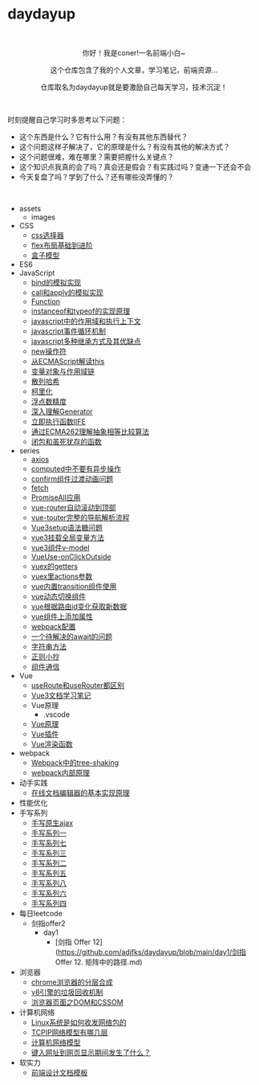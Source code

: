 # daydayup

<br/>
<p align='center'>
    <p align='center'>你好！我是coner!一名前端小白~</p>
    <p align='center'>这个仓库包含了我的个人文章，学习笔记，前端资源...</p>
    <p align='center'>仓库取名为daydayup就是要激励自己每天学习，技术沉淀！</p>
</p>

<br/>

时刻提醒自己学习时多思考以下问题：

- 这个东西是什么？它有什么用？有没有其他东西替代？
- 这个问题这样子解决了，它的原理是什么？有没有其他的解决方式？
- 这个问题很难，难在哪里？需要把握什么关键点？
- 这个知识点我真的会了吗？真会还是假会？有实践过吗？变通一下还会不会
- 今天复盘了吗？学到了什么？还有哪些没弄懂的？

<br/>

- assets
    - images
- CSS
    - [css选择器](https://github.com/adjfks/daydayup/blob/main/CSS/css选择器.md)
    - [flex布局基础到进阶](https://github.com/adjfks/daydayup/blob/main/CSS/flex布局基础到进阶.md)
    - [盒子模型](https://github.com/adjfks/daydayup/blob/main/CSS/盒子模型.md)
- ES6
- JavaScript
    - [bind的模拟实现](https://github.com/adjfks/daydayup/blob/main/JavaScript/bind的模拟实现.md)
    - [call和apply的模拟实现](https://github.com/adjfks/daydayup/blob/main/JavaScript/call和apply的模拟实现.md)
    - [Function](https://github.com/adjfks/daydayup/blob/main/JavaScript/Function.md)
    - [instanceof和typeof的实现原理](https://github.com/adjfks/daydayup/blob/main/JavaScript/instanceof和typeof的实现原理.md)
    - [javascript中的作用域和执行上下文](https://github.com/adjfks/daydayup/blob/main/JavaScript/javascript中的作用域和执行上下文.md)
    - [javascript事件循环机制](https://github.com/adjfks/daydayup/blob/main/JavaScript/javascript事件循环机制.md)
    - [javascript多种继承方式及其优缺点](https://github.com/adjfks/daydayup/blob/main/JavaScript/javascript多种继承方式及其优缺点.md)
    - [new操作符](https://github.com/adjfks/daydayup/blob/main/JavaScript/new操作符.md)
    - [从ECMAScript解读this](https://github.com/adjfks/daydayup/blob/main/JavaScript/从ECMAScript解读this.md)
    - [变量对象与作用域链](https://github.com/adjfks/daydayup/blob/main/JavaScript/变量对象与作用域链.md)
    - [散列哈希](https://github.com/adjfks/daydayup/blob/main/JavaScript/散列哈希.md)
    - [柯里化](https://github.com/adjfks/daydayup/blob/main/JavaScript/柯里化.md)
    - [浮点数精度](https://github.com/adjfks/daydayup/blob/main/JavaScript/浮点数精度.md)
    - [深入理解Generator](https://github.com/adjfks/daydayup/blob/main/JavaScript/深入理解Generator.md)
    - [立即执行函数IIFE](https://github.com/adjfks/daydayup/blob/main/JavaScript/立即执行函数IIFE.md)
    - [通过ECMA262理解抽象相等比较算法](https://github.com/adjfks/daydayup/blob/main/JavaScript/通过ECMA262理解抽象相等比较算法.md)
    - [闭包和虽死犹存的函数](https://github.com/adjfks/daydayup/blob/main/JavaScript/闭包和虽死犹存的函数.md)
- series
    - [axios](https://github.com/adjfks/daydayup/blob/main/series/axios.md)
    - [computed中不要有异步操作](https://github.com/adjfks/daydayup/blob/main/series/computed中不要有异步操作.md)
    - [confirm组件过渡动画问题](https://github.com/adjfks/daydayup/blob/main/series/confirm组件过渡动画问题.md)
    - [fetch](https://github.com/adjfks/daydayup/blob/main/series/fetch.md)
    - [PromiseAll应用](https://github.com/adjfks/daydayup/blob/main/series/PromiseAll应用.md)
    - [vue-router自动滚动到顶部](https://github.com/adjfks/daydayup/blob/main/series/vue-router自动滚动到顶部.md)
    - [vue-touter完整的导航解析流程](https://github.com/adjfks/daydayup/blob/main/series/vue-touter完整的导航解析流程.md)
    - [Vue3setup语法糖问题](https://github.com/adjfks/daydayup/blob/main/series/Vue3setup语法糖问题.md)
    - [vue3挂载全局变量方法](https://github.com/adjfks/daydayup/blob/main/series/vue3挂载全局变量方法.md)
    - [vue3组件v-model](https://github.com/adjfks/daydayup/blob/main/series/vue3组件v-model.md)
    - [VueUse-onClickOutside](https://github.com/adjfks/daydayup/blob/main/series/VueUse-onClickOutside.md)
    - [vuex的getters](https://github.com/adjfks/daydayup/blob/main/series/vuex的getters.md)
    - [vuex里actions参数](https://github.com/adjfks/daydayup/blob/main/series/vuex里actions参数.md)
    - [vue内置transition组件使用](https://github.com/adjfks/daydayup/blob/main/series/vue内置transition组件使用.md)
    - [vue动态切换组件](https://github.com/adjfks/daydayup/blob/main/series/vue动态切换组件.md)
    - [vue根据路由id变化获取新数据](https://github.com/adjfks/daydayup/blob/main/series/vue根据路由id变化获取新数据.md)
    - [vue组件上添加属性](https://github.com/adjfks/daydayup/blob/main/series/vue组件上添加属性.md)
    - [webpack配置](https://github.com/adjfks/daydayup/blob/main/series/webpack配置.md)
    - [一个待解决的await的问题](https://github.com/adjfks/daydayup/blob/main/series/一个待解决的await的问题.md)
    - [字符串方法](https://github.com/adjfks/daydayup/blob/main/series/字符串方法.md)
    - [正则小抄](https://github.com/adjfks/daydayup/blob/main/series/正则小抄.md)
    - [组件通信](https://github.com/adjfks/daydayup/blob/main/series/组件通信.md)
- Vue
    - [useRoute和useRouter都区别](https://github.com/adjfks/daydayup/blob/main/Vue/useRoute和useRouter都区别.md)
    - [Vue3文档学习笔记](https://github.com/adjfks/daydayup/blob/main/Vue/Vue3文档学习笔记.md)
    - Vue原理
        - .vscode
    - [Vue原理](https://github.com/adjfks/daydayup/blob/main/Vue/Vue原理.md)
    - [Vue插件](https://github.com/adjfks/daydayup/blob/main/Vue/Vue插件.md)
    - [Vue渲染函数](https://github.com/adjfks/daydayup/blob/main/Vue/Vue渲染函数.md)
- webpack
    - [Webpack中的tree-shaking](https://github.com/adjfks/daydayup/blob/main/webpack/Webpack中的tree-shaking.md)
    - [webpack内部原理](https://github.com/adjfks/daydayup/blob/main/webpack/webpack内部原理.md)
- 动手实践
    - [在线文档编辑器的基本实现原理](https://github.com/adjfks/daydayup/blob/main/动手实践/在线文档编辑器的基本实现原理.md)
- 性能优化
- 手写系列
    - [手写原生ajax](https://github.com/adjfks/daydayup/blob/main/手写系列/手写原生ajax.md)
    - [手写系列一](https://github.com/adjfks/daydayup/blob/main/手写系列/手写系列一.md)
    - [手写系列七](https://github.com/adjfks/daydayup/blob/main/手写系列/手写系列七.md)
    - [手写系列三](https://github.com/adjfks/daydayup/blob/main/手写系列/手写系列三.md)
    - [手写系列二](https://github.com/adjfks/daydayup/blob/main/手写系列/手写系列二.md)
    - [手写系列五](https://github.com/adjfks/daydayup/blob/main/手写系列/手写系列五.md)
    - [手写系列八](https://github.com/adjfks/daydayup/blob/main/手写系列/手写系列八.md)
    - [手写系列六](https://github.com/adjfks/daydayup/blob/main/手写系列/手写系列六.md)
    - [手写系列四](https://github.com/adjfks/daydayup/blob/main/手写系列/手写系列四.md)
- 每日leetcode
    - 剑指offer2
        - day1
            - [剑指 Offer 12](https://github.com/adjfks/daydayup/blob/main/day1/剑指 Offer 12. 矩阵中的路径.md)
- 浏览器
    - [chrome浏览器的分层合成](https://github.com/adjfks/daydayup/blob/main/浏览器/chrome浏览器的分层合成.md)
    - [v8引擎的垃圾回收机制](https://github.com/adjfks/daydayup/blob/main/浏览器/v8引擎的垃圾回收机制.md)
    - [浏览器页面之DOM和CSSOM](https://github.com/adjfks/daydayup/blob/main/浏览器/浏览器页面之DOM和CSSOM.md)
- 计算机网络
    - [Linux系统是如何收发网络包的](https://github.com/adjfks/daydayup/blob/main/计算机网络/Linux系统是如何收发网络包的.md)
    - [TCPIP网络模型有哪几层](https://github.com/adjfks/daydayup/blob/main/计算机网络/TCPIP网络模型有哪几层.md)
    - [计算机网络模型](https://github.com/adjfks/daydayup/blob/main/计算机网络/计算机网络模型.md)
    - [键入网址到网页显示期间发生了什么？](https://github.com/adjfks/daydayup/blob/main/计算机网络/键入网址到网页显示期间发生了什么？.md)
- 软实力
    - [前端设计文档模板](https://github.com/adjfks/daydayup/blob/main/软实力/前端设计文档模板.md)